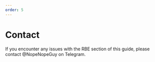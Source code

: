 ```yaml
---
order: 5
---
```


# Contact

If you encounter any issues with the RBE section of this guide, please contact @NopeNopeGuy on Telegram.
